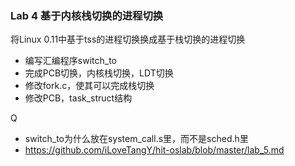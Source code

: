 ### Lab 4 基于内核栈切换的进程切换
将Linux 0.11中基于tss的进程切换换成基于栈切换的进程切换

- 编写汇编程序switch_to
- 完成PCB切换，内核栈切换，LDT切换
- 修改fork.c，使其可以完成栈切换
- 修改PCB，task_struct结构

Q  
- switch_to为什么放在system_call.s里，而不是sched.h里
- https://github.com/iLoveTangY/hit-oslab/blob/master/lab_5.md